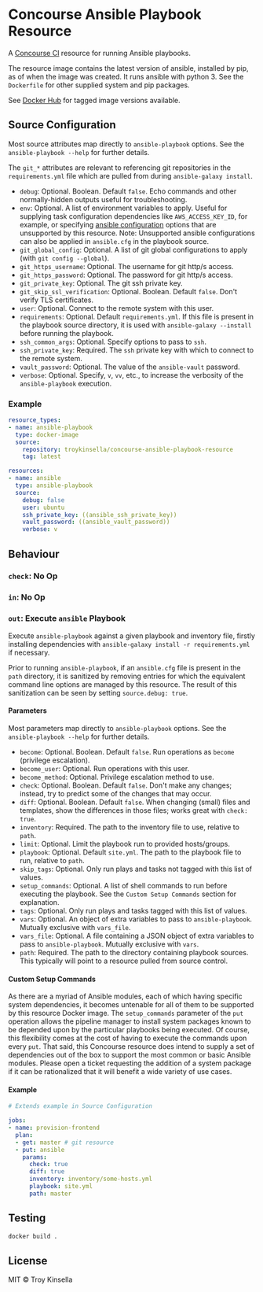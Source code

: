 # Concourse Ansible Playbook Resource

A [Concourse CI](https://concourse-ci.org) resource for running Ansible playbooks.

The resource image contains the latest version of ansible, installed by pip, 
as of when the image was created. It runs ansible with python 3.
See the `Dockerfile` for other supplied system and pip packages.

See [Docker Hub](https://cloud.docker.com/repository/docker/troykinsella/concourse-ansible-playbook-resource)
for tagged image versions available.

## Source Configuration

Most source attributes map directly to `ansible-playbook` options. See the
`ansible-playbook --help` for further details.

The `git_*` attributes are relevant to referencing git repositories in the `requirements.yml` file
which are pulled from during `ansible-galaxy install`.

* `debug`: Optional. Boolean. Default `false`. Echo commands and other normally-hidden outputs useful for troubleshooting.
* `env`: Optional. A list of environment variables to apply.
  Useful for supplying task configuration dependencies like `AWS_ACCESS_KEY_ID`, for example, or specifying
  [ansible configuration](https://docs.ansible.com/ansible/latest/reference_appendices/config.html) options
  that are unsupported by this resource. Note: Unsupported ansible configurations can also be applied in `ansible.cfg` 
  in the playbook source.
* `git_global_config`: Optional. A list of git global configurations to apply (with `git config --global`).
* `git_https_username`:  Optional. The username for git http/s access.
* `git_https_password`: Optional. The password for git http/s access.
* `git_private_key`: Optional. The git ssh private key.
* `git_skip_ssl_verification`: Optional. Boolean. Default `false`. Don't verify TLS certificates.
* `user`: Optional. Connect to the remote system with this user.
* `requirements`: Optional. Default `requirements.yml`. If this file is present in the 
  playbook source directory, it is used with `ansible-galaxy --install` before running the playbook.
* `ssh_common_args`: Optional. Specify options to pass to `ssh`. 
* `ssh_private_key`: Required. The `ssh` private key with which to connect to the remote system.
* `vault_password`: Optional. The value of the `ansible-vault` password.
* `verbose`: Optional. Specify, `v`, `vv`, etc., to increase the verbosity of the
  `ansible-playbook` execution.

### Example

```yaml
resource_types:
- name: ansible-playbook
  type: docker-image
  source:
    repository: troykinsella/concourse-ansible-playbook-resource
    tag: latest

resources:
- name: ansible
  type: ansible-playbook
  source:
    debug: false
    user: ubuntu
    ssh_private_key: ((ansible_ssh_private_key))
    vault_password: ((ansible_vault_password))
    verbose: v
```

## Behaviour

### `check`: No Op

### `in`: No Op

### `out`: Execute `ansible` Playbook

Execute `ansible-playbook` against a given playbook and inventory file,
firstly installing dependencies with `ansible-galaxy install -r requirements.yml` if necessary.

Prior to running `ansible-playbook`, if an `ansible.cfg` file is present in the 
`path` directory, it is sanitized by removing entries for which the equivalent
command line options are managed by this resource. The result of this sanitization
can be seen by setting `source.debug: true`.

#### Parameters

Most parameters map directly to `ansible-playbook` options. See the
`ansible-playbook --help` for further details.

* `become`: Optional. Boolean. Default `false`. Run operations as `become` (privilege escalation).
* `become_user`: Optional. Run operations with this user.
* `become_method`: Optional. Privilege escalation method to use.
* `check`: Optional. Boolean. Default `false`. Don't make any changes; 
  instead, try to predict some of the changes that may occur.
* `diff`: Optional. Boolean. Default `false`. When changing (small) files and 
  templates, show the differences in those files; works great with `check: true`.
* `inventory`: Required. The path to the inventory file to use, relative
  to `path`.
* `limit`: Optional. Limit the playbook run to provided hosts/groups.
* `playbook`: Optional. Default `site.yml`. The path to the playbook file to run,
  relative to `path`.
* `skip_tags`: Optional. Only run plays and tasks not tagged with this list of values.
* `setup_commands`: Optional. A list of shell commands to run before executing the playbook.
  See the `Custom Setup Commands` section for explanation.
* `tags`: Optional. Only run plays and tasks tagged with this list of values.
* `vars`: Optional. An object of extra variables to pass to `ansible-playbook`.
  Mutually exclusive with `vars_file`.
* `vars_file`: Optional. A file containing a JSON object of extra variables
  to pass to `ansible-playbook`. Mutually exclusive with `vars`.
* `path`: Required. The path to the directory containing playbook sources. This typically
  will point to a resource pulled from source control.

#### Custom Setup Commands

As there are a myriad of Ansible modules, each of which having specific system dependencies,
it becomes untenable for all of them to be supported by this resource Docker image.
The `setup_commands` parameter of the `put` operation allows the pipeline manager to 
install system packages known to be depended upon by the particular playbooks being executed. 
Of course, this flexibility comes at the cost of having to execute the commands upon 
every `put`. That said, this Concourse resource does intend to supply a set of dependencies out 
of the box to support the most common or basic Ansible modules. Please open a ticket 
requesting the addition of a system package if it can be rationalized that it will benefit 
a wide variety of use cases.

#### Example

```yaml
# Extends example in Source Configuration

jobs:
- name: provision-frontend
  plan:
  - get: master # git resource
  - put: ansible
    params:
      check: true
      diff: true
      inventory: inventory/some-hosts.yml
      playbook: site.yml
      path: master
```

## Testing

```bash
docker build .
```

## License

MIT © Troy Kinsella
